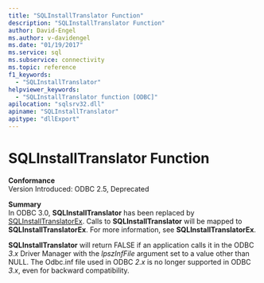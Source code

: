 ```yaml
---
title: "SQLInstallTranslator Function"
description: "SQLInstallTranslator Function"
author: David-Engel
ms.author: v-davidengel
ms.date: "01/19/2017"
ms.service: sql
ms.subservice: connectivity
ms.topic: reference
f1_keywords:
  - "SQLInstallTranslator"
helpviewer_keywords:
  - "SQLInstallTranslator function [ODBC]"
apilocation: "sqlsrv32.dll"
apiname: "SQLInstallTranslator"
apitype: "dllExport"
---
```

# SQLInstallTranslator Function
**Conformance**  
 Version Introduced: ODBC 2.5, Deprecated  
  
 **Summary**  
 In ODBC 3.0, **SQLInstallTranslator** has been replaced by [SQLInstallTranslatorEx](../../../odbc/reference/syntax/sqlinstalltranslatorex-function.md). Calls to **SQLInstallTranslator** will be mapped to **SQLInstallTranslatorEx**. For more information, see **SQLInstallTranslatorEx**.  
  
 **SQLInstallTranslator** will return FALSE if an application calls it in the ODBC *3.x* Driver Manager with the *lpszInfFile* argument set to a value other than NULL. The Odbc.inf file used in ODBC *2.x* is no longer supported in ODBC *3.x*, even for backward compatibility.
